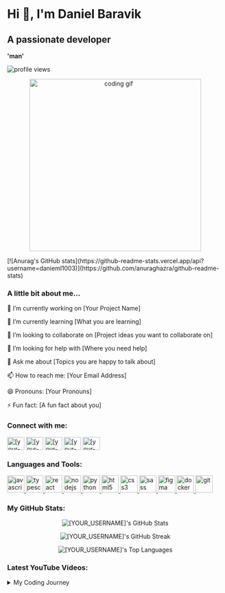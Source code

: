 <!-- Introduction Section -->
# Hi 👋, I'm Daniel Baravik
## A passionate developer

**'man'**

<!-- Waving Hand Animation -->

<p align="left"> <img src="https://komarev.com/ghpvc/?username=[YOUR_USERNAME]&label=Profile%20views&color=0e75b6&style=flat" alt="profile views" /> </p>

<!-- GIF or Image -->

<p align="center">
<img src="https://www.google.com/search?q=https://media.giphy.com/media/M9gbBd9nbDrOTu1Mqx/giphy.gif" alt="coding gif" width="400"/>
</p>
[![Anurag's GitHub stats](https://github-readme-stats.vercel.app/api?username=danieml1003)](https://github.com/anuraghazra/github-readme-stats)
<!-- About Me Section -->

<h3 align="left">A little bit about me...</h3>
<p align="left">

🔭 I’m currently working on [Your Project Name]

🌱 I’m currently learning [What you are learning]

👯 I’m looking to collaborate on [Project ideas you want to collaborate on]

🤔 I’m looking for help with [Where you need help]

💬 Ask me about [Topics you are happy to talk about]

📫 How to reach me: [Your Email Address]

😄 Pronouns: [Your Pronouns]

⚡ Fun fact: [A fun fact about you]
</p>

<!-- Social Media Section -->

<h3 align="left">Connect with me:</h3>
<p align="left">
<a href="https://www.google.com/search?q=https://linkedin.com/in/[your-linkedin-username]" target="blank"><img align="center" src="https://www.google.com/search?q=https://raw.githubusercontent.com/rahuldkjain/github-profile-readme-generator/master/src/images/icons/Social/linked-in-alt.svg" alt="[your-linkedin-username]" height="30" width="40" /></a>
<a href="https://twitter.com/[your-twitter-username]" target="blank"><img align="center" src="https://www.google.com/search?q=https://raw.githubusercontent.com/rahuldkjain/github-profile-readme-generator/master/src/images/icons/Social/twitter.svg" alt="[your-twitter-username]" height="30" width="40" /></a>
<a href="https://instagram.com/[your-instagram-username]" target="blank"><img align="center" src="https://www.google.com/search?q=https://raw.githubusercontent.com/rahuldkjain/github-profile-readme-generator/master/src/images/icons/Social/instagram.svg" alt="[your-instagram-username]" height="30" width="40" /></a>
<a href="https://www.youtube.com/c/[your-youtube-channel]" target="blank"><img align="center" src="https://www.google.com/search?q=https://raw.githubusercontent.com/rahuldkjain/github-profile-readme-generator/master/src/images/icons/Social/youtube.svg" alt="[your-youtube-channel]" height="30" width="40" /></a>
<a href="https://dev.to/[your-devto-username]" target="blank"><img align="center" src="https://www.google.com/search?q=https://raw.githubusercontent.com/rahuldkjain/github-profile-readme-generator/master/src/images/icons/Social/devto.svg" alt="[your-devto-username]" height="30" width="40" /></a>
</p>

<!-- Languages and Tools Section -->

<h3 align="left">Languages and Tools:</h3>
<!--
Find more icons here: https://devicon.dev/
To add an icon, use the format:
<a href="[link-to-tool-website]" target="_blank" rel="noreferrer"> <img src="[devicon-image-url]" alt="[tool-name]" width="40" height="40"/> </a>
-->
<p align="left">
<a href="https://developer.mozilla.org/en-US/docs/Web/JavaScript" target="_blank" rel="noreferrer"> <img src="https://www.google.com/search?q=https://raw.githubusercontent.com/devicons/devicon/master/icons/javascript/javascript-original.svg" alt="javascript" width="40" height="40"/> </a>
<a href="https://www.typescriptlang.org/" target="_blank" rel="noreferrer"> <img src="https://www.google.com/search?q=https://raw.githubusercontent.com/devicons/devicon/master/icons/typescript/typescript-original.svg" alt="typescript" width="40" height="40"/> </a>
<a href="https://reactjs.org/" target="_blank" rel="noreferrer"> <img src="https://www.google.com/search?q=https://raw.githubusercontent.com/devicons/devicon/master/icons/react/react-original-wordmark.svg" alt="react" width="40" height="40"/> </a>
<a href="https://nodejs.org" target="_blank" rel="noreferrer"> <img src="https://www.google.com/search?q=https://raw.githubusercontent.com/devicons/devicon/master/icons/nodejs/nodejs-original-wordmark.svg" alt="nodejs" width="40" height="40"/> </a>
<a href="https://www.python.org" target="_blank" rel="noreferrer"> <img src="https://www.google.com/search?q=https://raw.githubusercontent.com/devicons/devicon/master/icons/python/python-original.svg" alt="python" width="40" height="40"/> </a>
<a href="https://www.w3.org/html/" target="_blank" rel="noreferrer"> <img src="https://www.google.com/search?q=https://raw.githubusercontent.com/devicons/devicon/master/icons/html5/html5-original-wordmark.svg" alt="html5" width="40" height="40"/> </a>
<a href="https://www.w3schools.com/css/" target="_blank" rel="noreferrer"> <img src="https://www.google.com/search?q=https://raw.githubusercontent.com/devicons/devicon/master/icons/css3/css3-original-wordmark.svg" alt="css3" width="40" height="40"/> </a>
<a href="https://sass-lang.com" target="_blank" rel="noreferrer"> <img src="https://www.google.com/search?q=https://raw.githubusercontent.com/devicons/devicon/master/icons/sass/sass-original.svg" alt="sass" width="40" height="40"/> </a>
<a href="https://www.figma.com/" target="_blank" rel="noreferrer"> <img src="https://www.google.com/search?q=https://www.vectorlogo.zone/logos/figma/figma-icon.svg" alt="figma" width="40" height="40"/> </a>
<a href="https://www.docker.com/" target="_blank" rel="noreferrer"> <img src="https://www.google.com/search?q=https://raw.githubusercontent.com/devicons/devicon/master/icons/docker/docker-original-wordmark.svg" alt="docker" width="40" height="40"/> </a>
<a href="https://git-scm.com/" target="_blank" rel="noreferrer"> <img src="https://www.google.com/search?q=https://www.vectorlogo.zone/logos/git-scm/git-scm-icon.svg" alt="git" width="40" height="40"/> </a>
</p>

<!-- GitHub Stats Section -->

<!--
Check out the documentation for more options:

GitHub Readme Stats: https://github.com/anuraghazra/github-readme-stats

GitHub Streak Stats: https://github.com/DenverCoder1/github-readme-streak-stats
-->

<h3 align="left">My GitHub Stats:</h3>
<p align="center">
<img align="center" src="https://github-readme-stats.vercel.app/api?username=[YOUR_USERNAME]&show_icons=true&locale=en&theme=dracula&count_private=true" alt="[YOUR_USERNAME]'s GitHub Stats" />
</p>
<p align="center">
<img align="center" src="https://www.google.com/search?q=https://github-readme-streak-stats.herokuapp.com/%3Fuser%3D[YOUR_USERNAME]&theme=dracula" alt="[YOUR_USERNAME]'s GitHub Streak" />
</p>
<p align="center">
<img align="center" src="https://www.google.com/search?q=https://github-readme-stats.vercel.app/api/top-langs%3Fusername%3D[YOUR_USERNAME]&show_icons=true&locale=en&layout=compact&theme=dracula" alt="[YOUR_USERNAME]'s Top Languages" />
</p>

<!-- Latest YouTube Videos Section -->

<!--
This section uses a GitHub Action to automatically update with your latest videos.

Create a file named youtube-workflow.yml in the .github/workflows/ directory of your repository.

Paste the workflow code from here: https://github.com/gautamkrishnar/blog-post-workflow

Make sure to replace the placeholder channel_id.
-->

<h3 align="left">Latest YouTube Videos:</h3>
<!--YOUTUBE_LIST:START-->
<!--YOUTUBE_LIST:END-->

<!-- Collapsible Section -->

<details>
<summary>My Coding Journey</summary>

I started my journey into the world of code back in [Year]. It all began with a simple "Hello, World!" in [First Language]. Since then, I've been on an exciting adventure, learning new technologies and building cool projects.

Phase 1: Learning the basics (HTML, CSS, JavaScript).

Phase 2: Diving into frameworks like React and exploring backend with Node.js.

Phase 3: Working on larger projects and contributing to open source.

Every day is a new opportunity to learn and grow!

</details>
